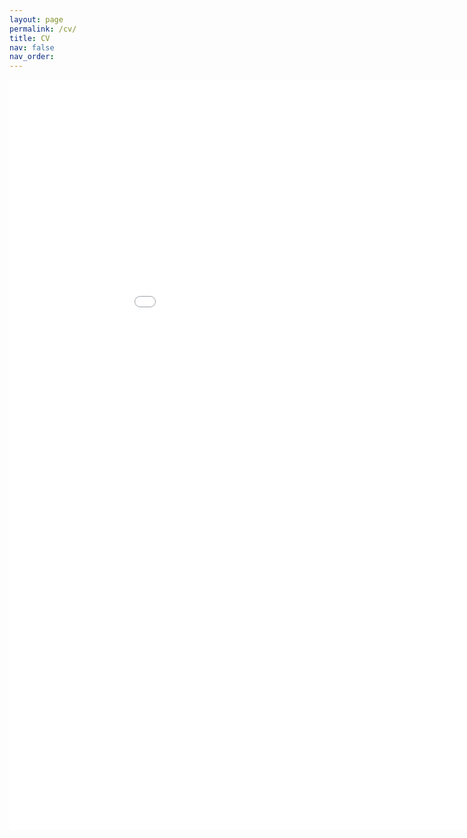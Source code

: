 ```yaml
---
layout: page
permalink: /cv/
title: CV
nav: false
nav_order: 
---
```


<!-- ---
layout: cv
permalink: /cv/
title: cv
nav: true
nav_order: 5
cv_pdf: example_pdf.pdf # you can also use external links here
description: This is a description of the page. You can modify it in '_pages/cv.md'. You can also change or remove the top pdf download button.
toc:
  sidebar: left
--- -->

<embed src="{{ site.baseurl }}/assets/pdf/CV.pdf" width="1000" height="1200" type='application/pdf'>